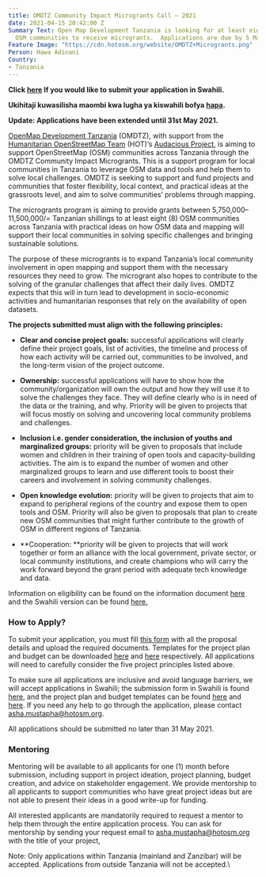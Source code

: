 ```yaml
---
title: OMDTZ Community Impact Microgrants Call — 2021
date: 2021-04-15 20:42:00 Z
Summary Text: Open Map Development Tanzania is looking for at least eight Tanzanian
  OSM communities to receive microgrants.  Applications are due by 5 May 2021.
Feature Image: "https://cdn.hotosm.org/website/OMDTZ+Microgrants.png"
Person: Hawa Adinani
Country:
- Tanzania
---
```


**Click [here](https://omdtanzania.medium.com/ufadhili-mdogo-kutoka-shirika-la-omdtz-2021-8d394a3dd066) If you would like to submit your application in Swahili.**

**Ukihitaji kuwasilisha maombi kwa lugha ya kiswahili bofya [hapa](https://omdtanzania.medium.com/ufadhili-mdogo-kutoka-shirika-la-omdtz-2021-8d394a3dd066).**

**Update: Applications have been extended until 31st May 2021.**

[OpenMap Development Tanzania](https://www.omdtz.or.tz/) (OMDTZ), with support from the [Humanitarian OpenStreetMap Team](https://www.hotosm.org/) (HOT)‘s [Audacious Project](https://www.hotosm.org/updates/audacious), is aiming to support OpenStreetMap (OSM) communities across Tanzania through the OMDTZ Community Impact Microgrants. This is a support program for local communities in Tanzania to leverage OSM data and tools and help them to solve local challenges. OMDTZ is seeking to support and fund projects and communities that foster flexibility, local context, and practical ideas at the grassroots level, and aim to solve communities’ problems through mapping.

The microgrants program is aiming to provide grants between 5,750,000–11,500,000/= Tanzanian shillings to at least eight (8) OSM communities across Tanzania with practical ideas on how OSM data and mapping will support their local communities in solving specific challenges and bringing sustainable solutions.

The purpose of these microgrants is to expand Tanzania’s local community involvement in open mapping and support them with the necessary resources they need to grow. The microgrant also hopes to contribute to the solving of the granular challenges that affect their daily lives. OMDTZ expects that this will in turn lead to development in socio-economic activities and humanitarian responses that rely on the availability of open datasets.

**The projects submitted must align with the following principles:**

* **Clear and concise project goals:** successful applications will clearly define their project goals, list of activities, the timeline and process of how each activity will be carried out, communities to be involved, and the long-term vision of the project outcome.

* **Ownership:** successful applications will have to show how the community/organization will own the output and how they will use it to solve the challenges they face. They will define clearly who is in need of the data or the training, and why. Priority will be given to projects that will focus mostly on solving and uncovering local community problems and challenges.

* **Inclusion i.e. gender consideration, the inclusion of youths and marginalized groups:** priority will be given to proposals that include women and children in their training of open tools and capacity-building activities. The aim is to expand the number of women and other marginalized groups to learn and use different tools to boost their careers and involvement in solving community challenges.

* **Open knowledge evolution:** priority will be given to projects that aim to expand to peripheral regions of the country and expose them to open tools and OSM. Priority will also be given to proposals that plan to create new OSM communities that might further contribute to the growth of OSM in different regions of Tanzania.

* \*\*Cooperation: \*\*priority will be given to projects that will work together or form an alliance with the local government, private sector, or local community institutions, and create champions who will carry the work forward beyond the grant period with adequate tech knowledge and data.

Information on eligibility can be found on the information document [here](https://docs.google.com/document/d/12x6EqDqXvTRuJYbx3k2K6nKl1bN0xaEHuvknAjXP04c/edit?usp=sharing) and the Swahili version can be found [here.](https://docs.google.com/document/d/1CxPJHnX4knqMmy3xrigIcw7EMEQfQ-qZ9XSDM7L3960/edit?usp=sharing)

### **How to Apply?**

To submit your application, you must fill [this form](https://forms.gle/SJ2mXPXYcyRF5STj7) with all the proposal details and upload the required documents. Templates for the project plan and budget can be downloaded [here](https://docs.google.com/spreadsheets/d/1ETbSEoqzaol4fVVOjV4-P89Y2WCMPqCMWgzhXtPG4j8/edit?usp=sharing) and [here](https://docs.google.com/document/u/0/d/1LYN_-fZLQqpD6j1NexI-4i8tCscIPxiBdnarXIudplE/edit) respectively. All applications will need to carefully consider the five project principles listed above.

To make sure all applications are inclusive and avoid language barriers, we will accept applications in Swahili; the submission form in Swahili is found [here](https://forms.gle/CQ1nG97CPEKqvFbs5), and the project plan and budget templates can be found [here](https://docs.google.com/spreadsheets/d/1rLcERRARB2slRrgySPTmj_kWexV3d3IhPWSJsCBUlyg/edit?usp=sharing) and [here](https://docs.google.com/document/d/1sGPkshy6u3-ZGlqtJHw1ipdplw9LmLUFvDF1B3RFAAU/edit?usp=sharing). If you need any help to go through the application, please contact asha.mustapha@hotosm.org.

All applications should be submitted no later than 31 May 2021.

### **Mentoring**

Mentoring will be available to all applicants for one (1) month before submission, including support in project ideation, project planning, budget creation, and advice on stakeholder engagement. We provide mentorship to all applicants to support communities who have great project ideas but are not able to present their ideas in a good write-up for funding.

All interested applicants are mandatorily required to request a mentor to help them through the entire application process. You can ask for mentorship by sending your request email to asha.mustapha@hotosm.org with the title of your project,

Note: Only applications within Tanzania (mainland and Zanzibar) will be accepted. Applications from outside Tanzania will not be accepted.\\